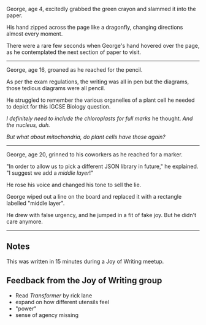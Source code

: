 George, age 4, excitedly grabbed the green crayon and slammed it into the paper.

His hand zipped across the page like a dragonfly, changing directions almost every moment.

There were a rare few seconds when George's hand hovered over the page, as he contemplated the next section of paper to visit.

___

George, age 16, groaned as he reached for the pencil.

As per the exam regulations, the writing was all in pen but the diagrams, those tedious diagrams were all pencil.

He struggled to remember the various organelles of a plant cell he needed to depict for this IGCSE Biology question.

*I definitely need to include the chloroplasts for full marks* he thought. *And the nucleus, duh.*

*But what about mitochondria, do plant cells have those again?*

___

George, age 20, grinned to his coworkers as he reached for a marker.

"In order to allow us to pick a different JSON library in future," he explained. "I suggest we add a *middle layer*!"

He rose his voice and changed his tone to sell the lie.

George wiped out a line on the board and replaced it with a rectangle labelled "middle layer".

He drew with false urgency, and he jumped in a fit of fake joy.
But he didn't care anymore.

___

## Notes

This was written in 15 minutes during a Joy of Writing meetup.

## Feedback from the Joy of Writing group

+ Read *Transformer* by rick lane
+ expand on how different utensils feel
+ "power"
+ sense of agency missing
